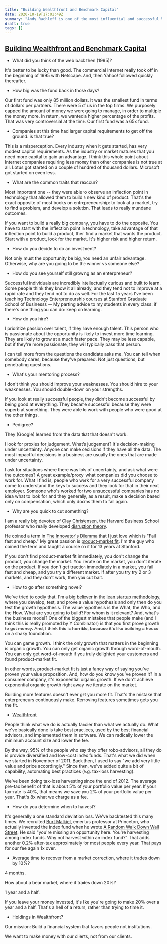 ```yaml
---
title: "Building Wealthfront and Benchmark Capital"
date: 2020-10-19T17:01:49Z
summary: "Andy Rachleff is one of the most influential and successful Venture Capitalists of all time. This podcast discusses the traits of successful entrepreneurs, what makes a good idea, product-market fit (a term Andy coined), building Wealthfront, how to hire, doubling down on what's working, day trading vs index investing, tax-loss harvesting, and bitcoin."
draft: true
tags: []
---
```

## [Building Wealthfront and Benchmark Capital](https://podcast.kevinrose.com/building-wealthfront-and-benchmark-capital-andy-rachleff/)

- What did you think of the web back then (1995)?

It's better to be lucky than good. The commercial Internet really took off in the beginning of 1995 with Netscape. And, then Yahoo! followed quickly thereafter.

- How big was the fund back in those days?

Our first fund was only 85 million dollars. It was the smallest fund in terms of dollars per partners. There were 5 of us in the top firms. We purposely capped the amount of money we were going to manage, in order to multiple the money more. In return, we wanted a higher percentage of the profits. That was very controversial at the time. Our first fund was a 65x fund.

- Companies at this time had larger capital requirements to get off the ground. is that true?

This is a misperception. Every industry when it gets started, has very modest capital requirements. As the industry or market matures that you need more capital to gain an advantage. I think this whole point about Internet companies requiring less money than other companies is not true at all. Lotus got started on a couple of hundred of thousand dollars. Microsoft got started on even less.

- What are the common traits that reoccur?

Most important one -- they were able to observe an inflection point in technology that allowed them to build a new kind of product. That's the exact opposite of most books on entrepreneurship: to look at a market, try to find a problem, and develop a solution. That leads to really mundane outcomes.

If you want to build a really big company, you have to do the opposite. You have to start with the inflection point in technology, take advantage of that inflection point to build a product, then find a market that wants the product. Start with a product, look for the market. It's higher risk and higher return.

- How do you decide to do an investment?

Not only must the opportunity be big, you need an unfair advantage. Otherwise, why are you going to be the winner vs someone else?

- How do you see yourself still growing as an enterpreneur?

Successful individuals are incredibly intellectually curious and built to learn. Some people think they know it all already, and they tend not to improve at a rapid rate and they tend not to do as well. For the last 15 years I've been teaching Technology Enterpreneurship courses at Stanford Graduate School of Businesss -- My parting advice to my students in every class: if there's one thing you can do: keep on learning.

- How do you hire?

I prioritize passion over talent, if they have enough talent. This person who is passionate about the opportunity is likely to invest more time learning. They are likely to grow at a much faster pace. They may be less capable, but if they're more passionate, they will typically pass that person.

I can tell more from the questions the candidate asks me. You can tell when somebody cares, because they've prepared. Not just questions, but penetrating questions.

- What's your mentoring process?

I don't think you should improve your weaknesses. You should hire to your weaknesses. You should double-down on your strengths.

If you look at really successful people, they didn't become successful by being good at everything. They became successful because they were superb at something. They were able to work with people who were good at the other things.

- Pedigree?

They (Google) learned from the data that that doesn't work.

I look for proxies for judgement. What's judgement? It's decision-making under uncertainty. Anyone can make decisions if they have all the data. The most impactful decisions in a business are usually the ones that are made under uncertainty.

I ask for situations where there was lots of uncertainty, and ask what were the outcomes? A great example/proxy: what companies did you choose to work for. What I find is, people who work for a very successful company come to understand the keys to success and they look for that in their next employer. Someone who's worked for two unsuccessful companies has no idea what to look for and they generally, as a result, make a decision based only on compensation, which only dooms them to fail again.

- Why are you quick to cut something?

I am a really big devotee of [Clay Christensen](https://en.wikipedia.org/wiki/Clayton_Christensen), the Harvard Business School professor who really developed [disruption theory](https://en.wikipedia.org/wiki/Disruptive_innovation). 

He coined a term in [The Innovator's Dilemma](https://en.wikipedia.org/wiki/The_Innovator's_Dilemma) that I just love which is "Fail fast and cheap." My great passion is [product-market fit](https://en.wikipedia.org/wiki/Product/market_fit). I'm the guy who coined the term and taught a course on it for 13 years at Stanford.

If you don't find product-market fit immediately, you don't change the product, you change the market. You iterate on the market, you don't iterate on the product. If you don't get traction immediately in a market, you fail fast and cheap, and you try a different market. If after you try try 2 or 3 markets, and they don't work, then you cut bait.

- How to go after something novel?

We've tried to codiy that. I'm a big believer in the [lean startup methodology](https://en.wikipedia.org/wiki/Lean_startup), where you develop, test, and prove a value hypothesis and only then do you test the growth hypothesis. The value hypothesis is the What, the Who, and the How. What are you going to build? For whom is it relevant? And, what's the business model? One of the biggest mistakes that people make (and I think this is really promoted by Y Combinator) is that you first prove growth to get money. And, I think this is horrible, because it's like building a house on a shaky foundation.

You can game growth. I think the only growth that matters in the beginning is organic growth. You can only get organic growth through word-of-mouth. You can only get word-of-mouth if you truly delighted your customers and found product-market fit.

In other words, product-market fit is just a fancy way of saying you've proven your value proposition. And, how do you know you've proven it? In a consumer company, it's exponential organic growth. If we don't achieve exponential organic growth right away, we iterate on the market.

Building more features doesn't ever get you more fit. That's the mistake that enterpreneurs continuously make. Removing features sometimes gets you the fit.

- [Wealthfront](https://www.wealthfront.com/)

People think what we do is actually fancier than what we actually do. What we've basically done is take best practices, used by the best financial advisors, and implemented them in software. We can radically lower the minimum account size and lower the fee.

By the way, 95% of the people who say they offer robo-advisors, all they do is provide diversified and low-cost index funds. That's what we did when we started in November of 2011. Back then, I used to say "we add very little value and price accordingly." Since then, we've added quite a bit of capability, automating best practices (e.g. tax-loss harvesting).

We've been doing tax-loss harvesting since the end of 2012. The average pre-tax benefit of that is about 5% of your portfolio value per year. If your tax-rate is 40%, that means we save you 2% of your portfolio value per year. That's 8x what we charge as a fee.

- How do you determine when to harvest?

It's generally a one standard deviation loss. We've backtested this many times. We recruited [Burt Malkiel](https://en.wikipedia.org/wiki/Burton_Malkiel), emeritus professor at Princeton, who actually invented the index fund when he wrote [A Random Walk Down Wall Street](https://en.wikipedia.org/wiki/A_Random_Walk_Down_Wall_Street). He said "you're missing an opportunity here. You're harvesting among index funds. Why not harvest within an index fund?" That adds another 0.2% after-tax approximately for most people every year. That pays for our fee again 1x over.

- Average time to recover from a market correction, where it trades down by 10%?

4 months.

How about a bear market, where it trades down 20%?

1 year and a half.

If you leave your money invested, it's like you're going to make 20% over a year and a half. That's a hell of a return, rather than trying to time it.

- Holdings in Wealthfront?

Our mission: Build a financial system that favors people not institutions.

We want to make money with our clients, not from our clients.
